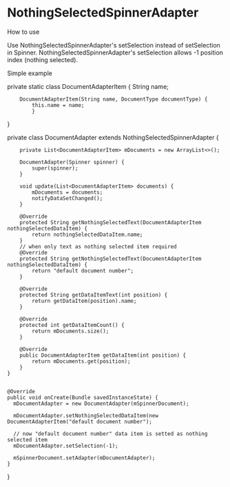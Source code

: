 # NothingSelectedSpinnerAdapter


How to use

Use NothingSelectedSpinnerAdapter's setSelection instead of setSelection in Spinner.
NothingSelectedSpinnerAdapter's setSelection allows -1 position index (nothing selected).

Simple example


private static class DocumentAdapterItem {
		String name;
		
		DocumentAdapterItem(String name, DocumentType documentType) {
			this.name = name;
    		}
}


private class DocumentAdapter extends NothingSelectedSpinnerAdapter<DocumentAdapterItem> {

		private List<DocumentAdapterItem> mDocuments = new ArrayList<>();

		DocumentAdapter(Spinner spinner) {
			super(spinner);
		}

		void update(List<DocumentAdapterItem> documents) {
			mDocuments = documents;
			notifyDataSetChanged();
		}

		@Override
		protected String getNothingSelectedText(DocumentAdapterItem nothingSelectedDataItem) {
			return nothingSelectedDataItem.name;
		}
		// when only text as nothing selected item required
		@Override
		protected String getNothingSelectedText(DocumentAdapterItem nothingSelectedDataItem) {
			return "default document number";
		}

		@Override
		protected String getDataItemText(int position) {
			return getDataItem(position).name;
		}

		@Override
		protected int getDataItemCount() {
			return mDocuments.size();
		}

		@Override
		public DocumentAdapterItem getDataItem(int position) {
			return mDocuments.get(position);
		}
	}
	
	
	@Override
	public void onCreate(Bundle savedInstanceState) {
	  mDocumentAdapter = new DocumentAdapter(mSpinnerDocument);
	
	  mDocumentAdapter.setNothingSelectedDataItem(new DocumentAdapterItem("default document number");
	  
	  // now "default document number" data item is setted as nothing selected item
	  mDocumentAdapter.setSelection(-1);
	  
	  mSpinnerDocument.setAdapter(mDocumentAdapter);
	}
}
